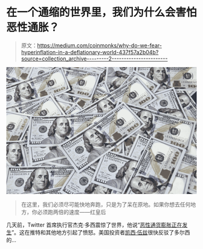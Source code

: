 # 在一个通缩的世界里，我们为什么会害怕恶性通胀？

> 原文：<https://medium.com/coinmonks/why-do-we-fear-hyperinflation-in-a-deflationary-world-437f57a2b04b?source=collection_archive---------2----------------------->

![](img/56fb222f922c7e98c96453effbbf7cb6.png)

> 在这里，我们必须尽可能快地奔跑，只是为了呆在原地。如果你想去任何地方，你必须跑两倍的速度——红皇后

几天前，Twitter 首席执行官杰克·多西震惊了世界，他说“[恶性通货膨胀正在发生](https://twitter.com/jack/status/1451733913961783299?s=20)”。这在推特和其他地方引起了愤怒。美国投资者[凯西·伍兹](https://www.forbes.com/sites/mariaabreu/2021/10/27/star-stockpicker-cathie-wood-dismisses-inflation-risk-and-pitches-zoom-and-invitae-during-forbes-2021-wealth-summit/)很快反驳了多尔西的…